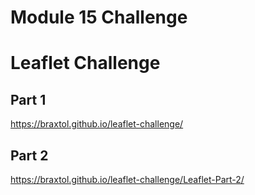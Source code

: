 # Module 15 Challenge
# Leaflet Challenge
## Part 1
https://braxtol.github.io/leaflet-challenge/
## Part 2
https://braxtol.github.io/leaflet-challenge/Leaflet-Part-2/
